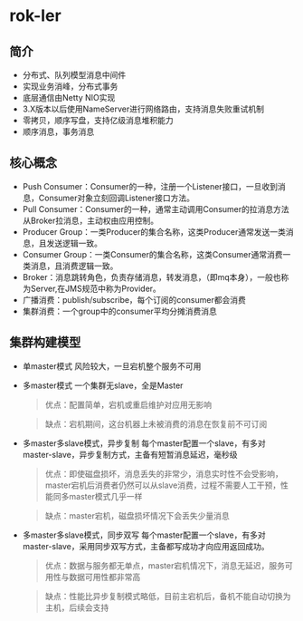 # rok-ler
## 简介
* 分布式、队列模型消息中间件
* 实现业务消峰，分布式事务
* 底层通信由Netty NIO实现
* 3.X版本以后使用NameServer进行网络路由，支持消息失败重试机制
* 零拷贝，顺序写盘，支持亿级消息堆积能力
* 顺序消息，事务消息
## 核心概念
* Push Consumer：Consumer的一种，注册一个Listener接口，一旦收到消息，Consumer对象立刻回调Listener接口方法。
* Pull Consumer：Consumer的一种，通常主动调用Consumer的拉消息方法从Broker拉消息，主动权由应用控制。
* Producer Group：一类Producer的集合名称，这类Producer通常发送一类消息，且发送逻辑一致。
* Consumer Group：一类Consumer的集合名称，这类Consumer通常消费一类消息，且消费逻辑一致。
* Broker：消息跳转角色，负责存储消息，转发消息，（即mq本身），一般也称为Server,在JMS规范中称为Provider。
* 广播消费：publish/subscribe，每个订阅的consumer都会消费
* 集群消费：一个group中的consumer平均分摊消费消息
## 集群构建模型
* 单master模式 风险较大，一旦宕机整个服务不可用
* 多master模式 一个集群无slave，全是Master

  > 优点：配置简单，宕机或重启维护对应用无影响

  > 缺点：宕机期间，这台机器上未被消费的消息在恢复前不可订阅
* 多master多slave模式，异步复制 每个master配置一个slave，有多对master-slave，异步复制方式，主备有短暂消息延迟，毫秒级

  > 优点：即使磁盘损坏，消息丢失的非常少，消息实时性不会受影响，master宕机后消费者仍然可以从slave消费，过程不需要人工干预，性能同多master模式几乎一样
  
  > 缺点：master宕机，磁盘损坏情况下会丢失少量消息
* 多master多slave模式，同步双写 每个master配置一个slave，有多对master-slave，采用同步双写方式，主备都写成功才向应用返回成功。

  > 优点：数据与服务都无单点，master宕机情况下，消息无延迟，服务可用性与数据可用性都非常高
  
  > 缺点：性能比异步复制模式略低，目前主宕机后，备机不能自动切换为主机，后续会支持
